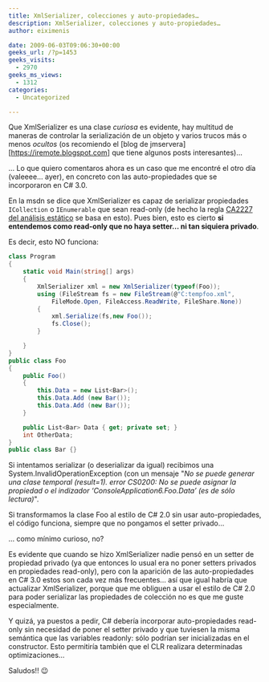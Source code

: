 ```yaml
---
title: XmlSerializer, colecciones y auto-propiedades…
description: XmlSerializer, colecciones y auto-propiedades…
author: eiximenis

date: 2009-06-03T09:06:30+00:00
geeks_url: /?p=1453
geeks_visits:
  - 2970
geeks_ms_views:
  - 1312
categories:
  - Uncategorized

---
```

Que XmlSerializer es una clase _curiosa_ es evidente, hay multitud de maneras de controlar la serialización de un objeto y varios trucos más o menos _ocultos_ (os recomiendo el [blog de jmservera][https://iremote.blogspot.com] que tiene algunos posts interesantes)…

… Lo que quiero comentaros ahora es un caso que me encontré el otro día (valeeee… ayer), en concreto con las auto-propiedades que se incorporaron en C# 3.0.

En la msdn se dice que XmlSerializer es capaz de serializar propiedades `ICollection` o `IEnumerable` que sean read-only (de hecho la regla [CA2227 del análisis estático](https://msdn.microsoft.com/en-us/library/ms182327.aspx) se basa en esto). Pues bien, esto es cierto **si entendemos como read-only que no haya setter… ni tan siquiera privado**.

Es decir, esto NO funciona:

```cs
class Program
{
    static void Main(string[] args)
    {
        XmlSerializer xml = new XmlSerializer(typeof(Foo));
        using (FileStream fs = new FileStream(@"C:tempfoo.xml",
            FileMode.Open, FileAccess.ReadWrite, FileShare.None))
        {
            xml.Serialize(fs,new Foo());
            fs.Close();
        }

    }
}
public class Foo
{
    public Foo()
    {
        this.Data = new List<Bar>();
        this.Data.Add (new Bar());
        this.Data.Add (new Bar());
    }

    public List<Bar> Data { get; private set; }
    int OtherData;
}
public class Bar {}
```

Si intentamos serializar (o deserializar da igual) recibimos una System.InvalidOperationException (con un mensaje "_No se puede generar una clase temporal (result=1). error CS0200: No se puede asignar la propiedad o el indizador &#8216;ConsoleApplication6.Foo.Data&#8217; (es de sólo lectura)_".

Si transformamos la clase Foo al estilo de C# 2.0 sin usar auto-propiedades, el código funciona, siempre que no pongamos el setter privado…

… como mínimo curioso, no?

Es evidente que cuando se hizo XmlSerializer nadie pensó en un setter de propiedad privado (ya que entonces lo usual era no poner setters privados en propiedades read-only), pero con la aparición de las auto-propiedades en C# 3.0 estos son cada vez más frecuentes… así que igual habría que actualizar XmlSerializer, porque que me obliguen a usar el estilo de C# 2.0 para poder serializar las propiedades de colección no es que me guste especialmente.

Y quizá, ya puestos a pedir, C# debería incorporar auto-propiedades read-only sin necesidad de poner el setter privado y que tuviesen la misma semántica que las variables readonly: sólo podrían ser inicializadas en el constructor. Esto permitiría también que el CLR realizara determinadas optimizaciones…

Saludos!! 😉

